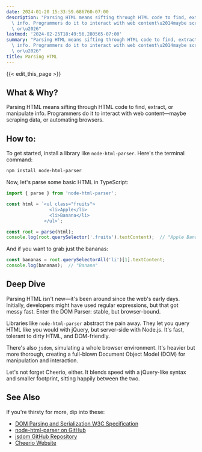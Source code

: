 ```yaml
---
date: 2024-01-20 15:33:59.686760-07:00
description: "Parsing HTML means sifting through HTML code to find, extract, or manipulate\
  \ info. Programmers do it to interact with web content\u2014maybe scraping data,\
  \ or\u2026"
lastmod: '2024-02-25T18:49:56.280565-07:00'
summary: "Parsing HTML means sifting through HTML code to find, extract, or manipulate\
  \ info. Programmers do it to interact with web content\u2014maybe scraping data,\
  \ or\u2026"
title: Parsing HTML
---
```


{{< edit_this_page >}}

## What & Why?

Parsing HTML means sifting through HTML code to find, extract, or manipulate info. Programmers do it to interact with web content—maybe scraping data, or automating browsers.

## How to:

To get started, install a library like `node-html-parser`. Here's the terminal command:

```bash
npm install node-html-parser
```

Now, let's parse some basic HTML in TypeScript:

```typescript
import { parse } from 'node-html-parser';

const html = `<ul class="fruits">
                <li>Apple</li>
                <li>Banana</li>
              </ul>`;

const root = parse(html);
console.log(root.querySelector('.fruits').textContent);  // "Apple Banana"
```

And if you want to grab just the bananas:

```typescript
const bananas = root.querySelectorAll('li')[1].textContent;
console.log(bananas);  // "Banana"
```

## Deep Dive

Parsing HTML isn't new—it's been around since the web's early days. Initially, developers might have used regular expressions, but that got messy fast. Enter the DOM Parser: stable, but browser-bound.

Libraries like `node-html-parser` abstract the pain away. They let you query HTML like you would with jQuery, but server-side with Node.js. It's fast, tolerant to dirty HTML, and DOM-friendly.

There's also `jsdom`, simulating a whole browser environment. It's heavier but more thorough, creating a full-blown Document Object Model (DOM) for manipulation and interaction.

Let's not forget Cheerio, either. It blends speed with a jQuery-like syntax and smaller footprint, sitting happily between the two.

## See Also

If you're thirsty for more, dip into these:
- [DOM Parsing and Serialization W3C Specification](https://www.w3.org/TR/DOM-Parsing/)
- [node-html-parser on GitHub](https://github.com/taoqf/node-html-parser)
- [jsdom GitHub Repository](https://github.com/jsdom/jsdom)
- [Cheerio Website](https://cheerio.js.org/)

